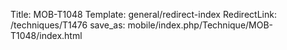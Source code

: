 Title: MOB-T1048
Template: general/redirect-index
RedirectLink: /techniques/T1476
save_as: mobile/index.php/Technique/MOB-T1048/index.html